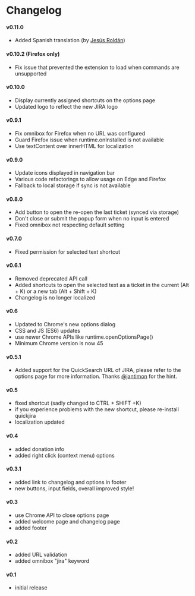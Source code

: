 # Changelog

#### v0.11.0

-   Added Spanish translation (by [Jesús Roldán](https://github.com/xeBuz))

#### v0.10.2 (Firefox only)

-   Fix issue that prevented the extension to load when commands are unsupported

#### v0.10.0

-   Display currently assigned shortcuts on the options page
-   Updated logo to reflect the new JIRA logo

#### v0.9.1

-   Fix omnibox for Firefox when no URL was configured
-   Guard Firefox issue when runtime.onInstalled is not available
-   Use textContent over innerHTML for localization

#### v0.9.0

-   Update icons displayed in navigation bar
-   Various code refactorings to allow usage on Edge and Firefox
-   Fallback to local storage if sync is not available

#### v0.8.0

-   Add button to open the re-open the last ticket (synced via storage)
-   Don't close or submit the popup form when no input is entered
-   Fixed omnibox not respecting default setting

#### v0.7.0

-   Fixed permission for selected text shortcut

#### v0.6.1

-   Removed deprecated API call
-   Added shortcuts to open the selected text as a ticket in the current (Alt + K) or a new tab (Alt + Shift + K)
-   Changelog is no longer localized

#### v0.6

-   Updated to Chrome's new options dialog
-   CSS and JS (ES6) updates
-   use newer Chrome APIs like runtime.openOptionsPage()
-   Minimum Chrome version is now 45

#### v0.5.1

-   Added support for the QuickSearch URL of JIRA, please refer to the options page for more information. Thanks [@jantimon](https://twitter.com/jantimon) for the hint.

#### v0.5

-   fixed shortcut (sadly changed to CTRL + SHIFT +K)
-   if you experience problems with the new shortcut, please re-install quickjira
-   localization updated

#### v0.4

-   added donation info
-   added right click (context menu) options

#### v0.3.1

-   added link to changelog and options in footer
-   new buttons, input fields, overall improved style!

#### v0.3

-   use Chrome API to close options page
-   added welcome page and changelog page
-   added footer

#### v0.2

-   added URL validation
-   added omnibox "jira" keyword

#### v0.1

-   initial release

